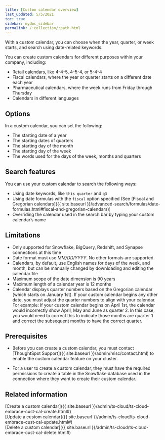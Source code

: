 ```yaml
---
title: [Custom calendar overview]
last_updated: 5/5/2021
toc: true
sidebar: mydoc_sidebar
permalink: /:collection/:path.html
---
```


With a custom calendar, you can choose when the year, quarter, or week starts, and search using date-related keywords.

You can create custom calendars for different purposes within your company, including:
- Retail calendars, like 4-4-5, 4-5-4, or 5-4-4
- Fiscal calendars, where the year or quarter starts on a different date each year
- Pharmaceutical calendars, where the week runs from Friday through Thursday
- Calendars in different languages

## Options

In a custom calendar, you can set the following:
- The starting date of a year
- The starting dates of quarters
- The starting day of the month
- The starting day of the week
- The words used for the days of the week, months and quarters

## Search features

You can use your custom calendar to search the following ways:
- Using date keywords, like `this quarter` and `q3`
- Using date formulas with the `fiscal` option specified (See [Fiscal and Gregorian calendars]({{ site.baseurl }}/advanced-search/formulas/date-formulas.html#fiscal-and-gregorian-calendars))
- Overriding the calendar used in the search bar by typing your custom calendar’s name

## Limitations
- Only supported for Snowflake, BigQuery, Redshift, and Synapse connections at this time
- Date format must use *MM/DD/YYYY*. No other formats are supported.
- Calendars, by default, use English names for days of the week, and month, but can be manually changed by downloading and editing the calendar file
- Maximum scope of the date dimension is 90 years
- Maximum length of a calendar year is 12 months
- Calendar displays quarter numbers based on the Gregorian calendar (which starts on January 1st). If your custom calendar begins any other date, you must adjust the quarter numbers to align with your calendar. For example: If your custom calendar begins on April 1st, the calendar would incorrectly show April, May and June as quarter 2. In this case, you would need to correct this to indicate those months are quarter 1 and correct the subsequent months to have the correct quarter.

## Prerequisites

- Before you can create a custom calendar, you must contact [ThoughtSpot Support]({{ site.baseurl }}/admin/misc/contact.html) to enable the custom calendar feature on your cluster.

- For a user to create a custom calendar, they must have the required permissions to create a table in the Snowflake database used in the connection where they want to create their custom calendar.

## Related information

[Create a custom calendar]({{ site.baseurl }}/admin/ts-cloud/ts-cloud-embrace-cust-cal-create.html#)  
[Update a custom calendar]({{ site.baseurl }}/admin/ts-cloud/ts-cloud-embrace-cust-cal-update.html#)  
[Delete a custom calendar]({{ site.baseurl }}/admin/ts-cloud/ts-cloud-embrace-cust-cal-delete.html#)   
